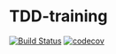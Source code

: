 # TDD-training

[![Build Status](https://travis-ci.org/wojtekPi/TDD-training.svg?branch=master)](https://travis-ci.org/wojtekPi/TDD-training2)
[![codecov](https://codecov.io/gh/wojtekPi/TDD-training/branch/master/graph/badge.svg)](https://codecov.io/gh/wojtekPi/TDD-training2)
